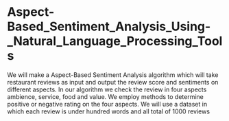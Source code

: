 # Aspect-Based_Sentiment_Analysis_Using-_Natural_Language_Processing_Tools
We will make a Aspect-Based Sentiment Analysis algorithm which will take restaurant reviews as input and output the review score and sentiments on different aspects. In our algorithm we check the review in four aspects ambience, service, food and value. We employ methods to determine positive or negative rating on the four aspects. We will use a dataset in which each review is under hundred words and all total of 1000 reviews
